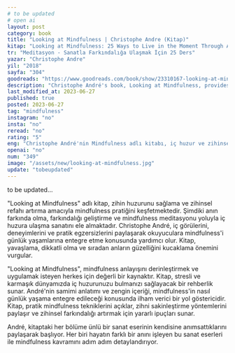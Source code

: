 ```yaml
---
# to be updated
# open ai
layout: post
category: book
title: "Looking at Mindfulness | Christophe Andre (Kitap)"
kitap: "Looking at Mindfulness: 25 Ways to Live in the Moment Through Art"
tr: "Meditasyon - Sanatla Farkındalığa Ulaşmak İçin 25 Ders"
yazar: "Christophe Andre"
yil: "2018"
sayfa: "304"
goodreads: "https://www.goodreads.com/book/show/23310167-looking-at-mindfulness"
description: "Christophe André's book, Looking at Mindfulness, provides a valuable guide to understanding and practicing mindfulness for inner peace and mental well-being."
last_modified_at: 2023-06-27
published: true
posted: 2023-06-27
tag: "mindfulness"
instagram: "no"
insta: "no"
reread: "no"
rating: "5"
eng: "Christophe André'nin Mindfulness adlı kitabı, iç huzur ve zihinsel refah için mindfulness'in anlaşılması ve uygulanması konusunda yol gösteriyor."
openai: "no"
num: "349"
image: "/assets/new/looking-at-mindfulness.jpg"
update: "tobeupdated"
---
```


to be updated...

"Looking at Mindfulness" adlı kitap, zihin huzurunu sağlama ve zihinsel refahı artırma amacıyla mindfulness pratiğini keşfetmektedir. Şimdiki anın farkında olma, farkındalığı geliştirme ve mindfulness meditasyonu yoluyla iç huzura ulaşma sanatını ele almaktadır. Christophe André, iç görülerini, deneyimlerini ve pratik egzersizlerini paylaşarak okuyuculara mindfulness'i günlük yaşamlarına entegre etme konusunda yardımcı olur. Kitap, yavaşlama, dikkatli olma ve sıradan anların güzelliğini kucaklama önemini vurgular.

"Looking at Mindfulness", mindfulness anlayışını derinleştirmek ve uygulamak isteyen herkes için değerli bir kaynaktır. Kitap, stresli ve karmaşık dünyamızda iç huzurunuzu bulmanızı sağlayacak bir rehberlik sunar. André'nin samimi anlatımı ve zengin içeriği, mindfulness'in nasıl günlük yaşama entegre edileceği konusunda ilham verici bir yol göstericidir. Kitap, pratik mindfulness tekniklerini açıklar, zihni sakinleştirme yöntemlerini paylaşır ve zihinsel farkındalığı artırmak için yararlı ipuçları sunar.

André, kitaptaki her bölüme ünlü bir sanat eserinin kendisine anımsattıklarını paylaşarak başlıyor. Her biri hayatın farklı bir anını işleyen bu sanat eserleri ile mindfulness kavramını adım adım detaylandırıyor.
